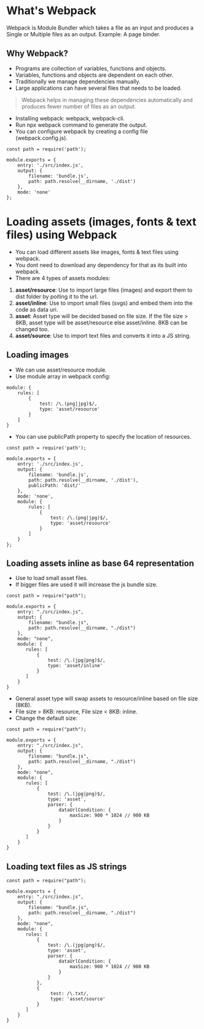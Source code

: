 # What's Webpack
Webpack is Module Bundler which takes a file as an input and produces a Single or Multiple files as an output.
Example: A page binder.

## Why Webpack?
- Programs are collection of variables, functions and objects.
- Variables, functions and objects are dependent on each other.
- Traditionally we manage dependencies manually.
- Large applications can have several files that needs to be loaded.
> Webpack helps in managing these dependencies automatically and produces fewer number of files as an output.
- Installing webpack: webpack, webpack-cli.
- Run npx webpack command to generate the output.
- You can configure webpack by creating a config file (webpack.config.js).
```
const path = require('path');

module.exports = {
    entry: './src/index.js',
    output: {
        filename: 'bundle.js',
        path: path.resolve(__dirname, './dist')
    },
    mode: 'none'
};
```

# Loading assets (images, fonts & text files) using Webpack
- You can load different assets like images, fonts & text files using webpack.
- You dont need to download any dependency for that as its built into webpack.
- There are 4 types of assets modules:
1. **asset/resource**: Use to import large files (images) and export them to dist folder by poiting it to the url.
2. **asset/inline**: Use to import small files (svgs) and embed them into the code as data uri.
3. **asset**: Asset type will be decided based on file size. If the file size > 8KB, asset type will be asset/resource else asset/inline. 8KB can be changed too.
4. **asset/source**: Use to import text files and converts it into a JS string.

## Loading images
- We can use asset/resource module.
- Use module array in webpack config:
```
module: {
    rules: [
        {
            test: /\.(png|jpg)$/,
            type: 'asset/resource'
        }
    ]
}
```
- You can use publicPath property to specify the location of resources.
```
const path = require('path');

module.exports = {
    entry: './src/index.js',
    output: {
        filename: 'bundle.js',
        path: path.resolve(__dirname, './dist'),
        publicPath: 'dist/'
    },
    mode: 'none',
    module: {
        rules: [
            {
                test: /\.(png|jpg)$/,
                type: 'asset/resource'
            }
        ]
    }
};
```

## Loading assets inline as base 64 representation
- Use to load small asset files.
- If bigger files are used it will increase the js bundle size.
```
const path = require("path");

module.exports = {
    entry: "./src/index.js",
    output: {
        filename: "bundle.js",
        path: path.resolve(__dirname, "./dist")
    },
    mode: "none",
    module: {
       rules: [
           {
               test: /\.(jpg|png)$/,
               type: 'asset/inline'
           }
       ]
    }
}
```
- General asset type will swap assets to resource/inline based on file size (8KB).
- File size > 8KB: resource, File size < 8KB: inline.
- Change the default size:
```
const path = require("path");

module.exports = {
    entry: "./src/index.js",
    output: {
        filename: "bundle.js",
        path: path.resolve(__dirname, "./dist")
    },
    mode: "none",
    module: {
       rules: [
           {
               test: /\.(jpg|png)$/,
               type: 'asset',
               parser: {
                   dataUrlCondition: {
                       maxSize: 900 * 1024 // 900 KB
                   }
               }
           }
       ]
    }
}
```

## Loading text files as JS strings
```
const path = require("path");

module.exports = {
    entry: "./src/index.js",
    output: {
        filename: "bundle.js",
        path: path.resolve(__dirname, "./dist")
    },
    mode: "none",
    module: {
       rules: [
           {
               test: /\.(jpg|png)$/,
               type: 'asset',
               parser: {
                   dataUrlCondition: {
                       maxSize: 900 * 1024 // 900 KB
                   }
               }
           },
           {
                test: /\.txt/,
                type: 'asset/source'  
           }
       ]
    }
}
```
